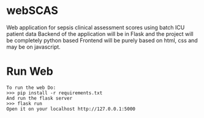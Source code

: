 # webSCAS
Web application for sepsis clinical assessment scores using batch ICU patient data
Backend of the application will be in Flask and the project will be completely python based
Frontend will be purely based on html, css and may be on javascript.

# Run Web
```shell
To run the web Do:
>>> pip install -r requirements.txt
And run the flask server
>>> flask run
Open it on your localhost http://127.0.0.1:5000
